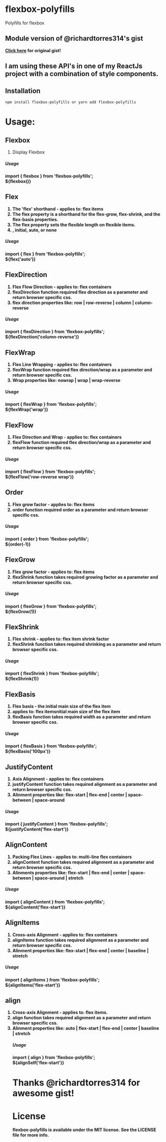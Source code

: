 # flexbox-polyfills
Polyfills for flexbox

## Module version of @richardtorres314's gist
<strong> <a href="">Click here</a> for original gist! </strong>
## I am using these API's in one of my ReactJs project with a combination of style components.


## Installation
```
npm install flexbox-polyfills or yarn add flexbox-polyfills
```

# Usage:

## Flexbox
 <ol> <li>Display Flexbox</li>
 </ol>

##### Usage
<strong>import { flexbox } from 'flexbox-polyfills'; <br>
<strong>${flexbox()}</strong>

## Flex
 <ol> <li>The 'flex' shorthand - applies to: flex items</li>
 <li>The flex property is a shorthand for the flex-grow, flex-shrink, and the flex-basis properties. </li>
 <li>The flex property sets the flexible length on flexible items.</li>
 <li><positive-number>, initial, auto, or none</li>
 </ol>

##### Usage
<strong>import { flex } from 'flexbox-polyfills'; <br>
<strong>${flex('auto')}</strong>


## FlexDirection
 <ol> <li>Flex Flow Direction - applies to: flex containers</li>
 <li>flexDirection function required flex direction as a parameter and return browser specific css.</li>
 <li>flex direction properties like: row | row-reverse | column | column-reverse</li>
 </ol>

##### Usage
<strong>import { flexDirection } from 'flexbox-polyfills'; <br>
<strong>${flexDirection('column-reverse')}</strong>

## FlexWrap
 <ol> <li>Flex Line Wrapping - applies to: flex containers</li>
 <li>flexWrap function required flex direction/wrap as a parameter and return browser specific css.</li>
 <li>Wrap properties like: nowrap | wrap | wrap-reverse</li>
 </ol>

##### Usage
<strong>import { flexWrap } from 'flexbox-polyfills'; <br>
<strong>${flexWrap('wrap')}</strong>

## FlexFlow
 <ol> <li>Flex Direction and Wrap - applies to: flex containers</li>
 <li>flexFlow function required flex direction/wrap as a parameter and return browser specific css.</li></ol>

##### Usage
<strong>import { flexFlow } from 'flexbox-polyfills'; <br>
<strong>${flexFlow('row-reverse wrap')}</strong>

## Order
 <ol> <li>Flex grow factor - applies to: flex items </li>
 <li>order function required order as a parameter and return browser specific css.</li></ol>

##### Usage
<strong>import { order } from 'flexbox-polyfills'; <br>
<strong>${order(-1)}</strong>

## FlexGrow
 <ol> <li>Flex grow factor - applies to: flex items </li>
 <li>flexShrink function takes required growing factor as a parameter and return browser specific css.</li></ol>

##### Usage
<strong>import { flexGrow } from 'flexbox-polyfills'; <br>
<strong>${flexGrow(1)}</strong>

## FlexShrink
 <ol> <li>Flex shrink - applies to: flex item shrink factor </li>
 <li>flexShrink function takes required shrinking as a parameter and return browser specific css.</li></ol>

##### Usage
<strong>import { flexShrink } from 'flexbox-polyfills'; <br>
<strong>${flexShrink(1)}</strong>

## FlexBasis
 <ol> <li>Flex basis - the initial main size of the flex item </li>
 <li>applies to: flex itemsnitial main size of the flex item</li>
 <li>flexBasis function takes required width as a parameter and return browser specific css.</li></ol>

##### Usage
<strong>import { flexBasis } from 'flexbox-polyfills'; <br>
<strong>${flexBasis('100px')}</strong>

## JustifyContent
 <ol> <li>Axis Alignment - applies to: flex containers </li>
 <li>justifyContent function takes required alignment as a parameter and return browser specific css.</li>
 <li>Alinment properties like: flex-start | flex-end | center | space-between | space-around </li></ol>

##### Usage
<strong>import { justifyContent } from 'flexbox-polyfills'; <br>
<strong>${justifyContent('flex-start')}</strong>


## AlignContent
 <ol> <li>Packing Flex Lines - applies to: multi-line flex containers</li>
 <li>alignContent function takes required alignment as a parameter and return browser specific css.</li>
 <li>Alinments properties like: flex-start | flex-end | center | space-between | space-around | stretch </li></ol>

##### Usage
<strong>import { alignContent } from 'flexbox-polyfills'; <br>
<strong>${alignContent('flex-start')}</strong>

## AlignItems
 <ol> <li>Cross-axis Alignment - applies to: flex containers </li>
 <li>alignItems function takes required alignment as a parameter and return browser specific css.</li>
 <li>Alinment properties like: flex-start | flex-end | center | baseline | stretch</li></ol>

##### Usage
<strong>import { alignItems } from 'flexbox-polyfills'; <br>
<strong>${alignItems('flex-start')}</strong>


## align
<ol><li>Cross-axis Alignment - applies to: flex items.</li>
 <li>align function takes required alignment as a parameter and return browser specific css.</li>
 <li>Alinment properties like: auto | flex-start | flex-end | center | baseline | stretch</li>
</strong>

##### Usage
<strong>import { align } from 'flexbox-polyfills'; <br>
<strong>${alignSelf('flex-start')}</strong>

# Thanks @richardtorres314 for awesome gist!

# License

flexbox-polyfills is available under the MIT license. See the LICENSE file for more info.
